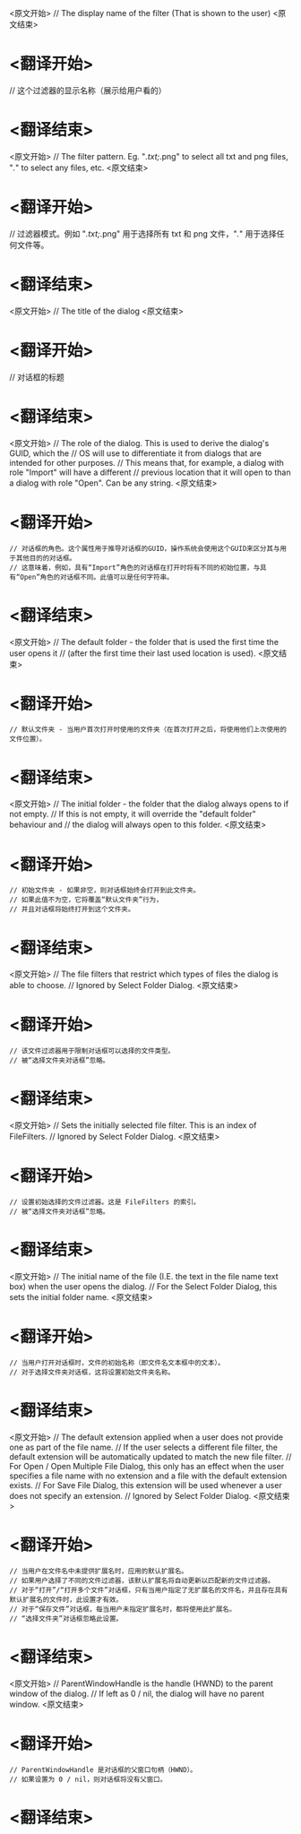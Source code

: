 
<原文开始>
// The display name of the filter (That is shown to the user)
<原文结束>

# <翻译开始>
// 这个过滤器的显示名称（展示给用户看的）
# <翻译结束>


<原文开始>
// The filter pattern. Eg. "*.txt;*.png" to select all txt and png files, "*.*" to select any files, etc.
<原文结束>

# <翻译开始>
// 过滤器模式。例如 "*.txt;*.png" 用于选择所有 txt 和 png 文件，"*.*" 用于选择任何文件等。
# <翻译结束>


<原文开始>
// The title of the dialog
<原文结束>

# <翻译开始>
// 对话框的标题
# <翻译结束>


<原文开始>
	// The role of the dialog. This is used to derive the dialog's GUID, which the
	// OS will use to differentiate it from dialogs that are intended for other purposes.
	// This means that, for example, a dialog with role "Import" will have a different
	// previous location that it will open to than a dialog with role "Open". Can be any string.
<原文结束>

# <翻译开始>
	// 对话框的角色。这个属性用于推导对话框的GUID，操作系统会使用这个GUID来区分其与用于其他目的的对话框。
	// 这意味着，例如，具有“Import”角色的对话框在打开时将有不同的初始位置，与具有“Open”角色的对话框不同。此值可以是任何字符串。
# <翻译结束>


<原文开始>
	// The default folder - the folder that is used the first time the user opens it
	// (after the first time their last used location is used).
<原文结束>

# <翻译开始>
	// 默认文件夹 - 当用户首次打开时使用的文件夹（在首次打开之后，将使用他们上次使用的文件位置）。
# <翻译结束>


<原文开始>
	// The initial folder - the folder that the dialog always opens to if not empty.
	// If this is not empty, it will override the "default folder" behaviour and
	// the dialog will always open to this folder.
<原文结束>

# <翻译开始>
	// 初始文件夹 - 如果非空，则对话框始终会打开到此文件夹。
	// 如果此值不为空，它将覆盖“默认文件夹”行为，
	// 并且对话框将始终打开到这个文件夹。
# <翻译结束>


<原文开始>
	// The file filters that restrict which types of files the dialog is able to choose.
	// Ignored by Select Folder Dialog.
<原文结束>

# <翻译开始>
	// 该文件过滤器用于限制对话框可以选择的文件类型。
	// 被“选择文件夹对话框”忽略。
# <翻译结束>


<原文开始>
	// Sets the initially selected file filter. This is an index of FileFilters.
	// Ignored by Select Folder Dialog.
<原文结束>

# <翻译开始>
	// 设置初始选择的文件过滤器。这是 FileFilters 的索引。
	// 被“选择文件夹对话框”忽略。
# <翻译结束>


<原文开始>
	// The initial name of the file (I.E. the text in the file name text box) when the user opens the dialog.
	// For the Select Folder Dialog, this sets the initial folder name.
<原文结束>

# <翻译开始>
	// 当用户打开对话框时，文件的初始名称（即文件名文本框中的文本）。
	// 对于选择文件夹对话框，这将设置初始文件夹名称。
# <翻译结束>


<原文开始>
	// The default extension applied when a user does not provide one as part of the file name.
	// If the user selects a different file filter, the default extension will be automatically updated to match the new file filter.
	// For Open / Open Multiple File Dialog, this only has an effect when the user specifies a file name with no extension and a file with the default extension exists.
	// For Save File Dialog, this extension will be used whenever a user does not specify an extension.
	// Ignored by Select Folder Dialog.
<原文结束>

# <翻译开始>
	// 当用户在文件名中未提供扩展名时，应用的默认扩展名。
	// 如果用户选择了不同的文件过滤器，该默认扩展名将自动更新以匹配新的文件过滤器。
	// 对于“打开”/“打开多个文件”对话框，只有当用户指定了无扩展名的文件名，并且存在具有默认扩展名的文件时，此设置才有效。
	// 对于“保存文件”对话框，每当用户未指定扩展名时，都将使用此扩展名。
	// “选择文件夹”对话框忽略此设置。
# <翻译结束>


<原文开始>
	// ParentWindowHandle is the handle (HWND) to the parent window of the dialog.
	// If left as 0 / nil, the dialog will have no parent window.
<原文结束>

# <翻译开始>
	// ParentWindowHandle 是对话框的父窗口句柄（HWND）。
	// 如果设置为 0 / nil，则对话框将没有父窗口。
# <翻译结束>

